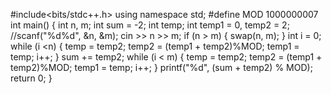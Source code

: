 #include<bits/stdc++.h>
using namespace std;
#define MOD 1000000007
int main()
{
	int n, m;
	int sum = -2;
	int temp;
	int temp1 = 0, temp2 = 2;
	//scanf("%d%d", &n, &m);
	cin >> n >> m;
	if (n > m)
	{
		swap(n, m);
	}
	int i = 0;
	while (i <n)
	{
		temp = temp2;
		temp2 = (temp1 + temp2)%MOD;
		temp1 = temp;
		i++;
	}
	sum += temp2;
	while (i < m)
	{
		temp = temp2;
		temp2 = (temp1 + temp2)%MOD;
		temp1 = temp;
		i++;
	}
	printf("%d", (sum + temp2) % MOD);
	return 0;
}

